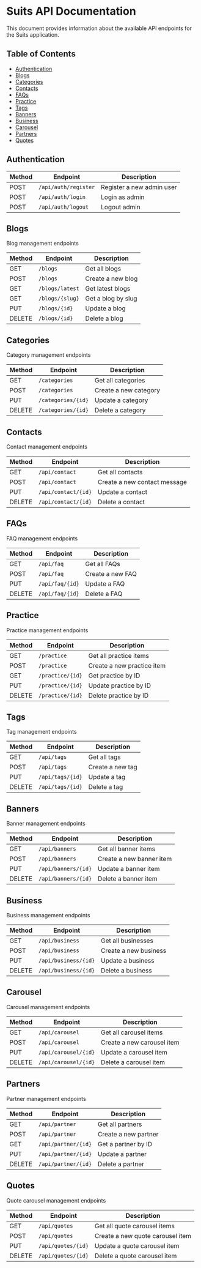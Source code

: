 # Suits API Documentation

This document provides information about the available API endpoints for the Suits application.

## Table of Contents
- [Authentication](#authentication)
- [Blogs](#blogs)
- [Categories](#categories)
- [Contacts](#contacts)
- [FAQs](#faqs)
- [Practice](#practice)
- [Tags](#tags)
- [Banners](#banners)
- [Business](#business)
- [Carousel](#carousel)
- [Partners](#partners)
- [Quotes](#quotes)

## Authentication

| Method | Endpoint | Description |
|--------|----------|-------------|
| POST | `/api/auth/register` | Register a new admin user |
| POST | `/api/auth/login` | Login as admin |
| POST | `/api/auth/logout` | Logout admin |

## Blogs

Blog management endpoints

| Method | Endpoint | Description |
|--------|----------|-------------|
| GET | `/blogs` | Get all blogs |
| POST | `/blogs` | Create a new blog |
| GET | `/blogs/latest` | Get latest blogs |
| GET | `/blogs/{slug}` | Get a blog by slug |
| PUT | `/blogs/{id}` | Update a blog |
| DELETE | `/blogs/{id}` | Delete a blog |

## Categories

Category management endpoints

| Method | Endpoint | Description |
|--------|----------|-------------|
| GET | `/categories` | Get all categories |
| POST | `/categories` | Create a new category |
| PUT | `/categories/{id}` | Update a category |
| DELETE | `/categories/{id}` | Delete a category |

## Contacts

Contact management endpoints

| Method | Endpoint | Description |
|--------|----------|-------------|
| GET | `/api/contact` | Get all contacts |
| POST | `/api/contact` | Create a new contact message |
| PUT | `/api/contact/{id}` | Update a contact |
| DELETE | `/api/contact/{id}` | Delete a contact |

## FAQs

FAQ management endpoints

| Method | Endpoint | Description |
|--------|----------|-------------|
| GET | `/api/faq` | Get all FAQs |
| POST | `/api/faq` | Create a new FAQ |
| PUT | `/api/faq/{id}` | Update a FAQ |
| DELETE | `/api/faq/{id}` | Delete a FAQ |

## Practice

Practice management endpoints

| Method | Endpoint | Description |
|--------|----------|-------------|
| GET | `/practice` | Get all practice items |
| POST | `/practice` | Create a new practice item |
| GET | `/practice/{id}` | Get practice by ID |
| PUT | `/practice/{id}` | Update practice by ID |
| DELETE | `/practice/{id}` | Delete practice by ID |

## Tags

Tag management endpoints

| Method | Endpoint | Description |
|--------|----------|-------------|
| GET | `/api/tags` | Get all tags |
| POST | `/api/tags` | Create a new tag |
| PUT | `/api/tags/{id}` | Update a tag |
| DELETE | `/api/tags/{id}` | Delete a tag |

## Banners

Banner management endpoints

| Method | Endpoint | Description |
|--------|----------|-------------|
| GET | `/api/banners` | Get all banner items |
| POST | `/api/banners` | Create a new banner item |
| PUT | `/api/banners/{id}` | Update a banner item |
| DELETE | `/api/banners/{id}` | Delete a banner item |

## Business

Business management endpoints

| Method | Endpoint | Description |
|--------|----------|-------------|
| GET | `/api/business` | Get all businesses |
| POST | `/api/business` | Create a new business |
| PUT | `/api/business/{id}` | Update a business |
| DELETE | `/api/business/{id}` | Delete a business |

## Carousel

Carousel management endpoints

| Method | Endpoint | Description |
|--------|----------|-------------|
| GET | `/api/carousel` | Get all carousel items |
| POST | `/api/carousel` | Create a new carousel item |
| PUT | `/api/carousel/{id}` | Update a carousel item |
| DELETE | `/api/carousel/{id}` | Delete a carousel item |

## Partners

Partner management endpoints

| Method | Endpoint | Description |
|--------|----------|-------------|
| GET | `/api/partner` | Get all partners |
| POST | `/api/partner` | Create a new partner |
| GET | `/api/partner/{id}` | Get a partner by ID |
| PUT | `/api/partner/{id}` | Update a partner |
| DELETE | `/api/partner/{id}` | Delete a partner |

## Quotes

Quote carousel management endpoints

| Method | Endpoint | Description |
|--------|----------|-------------|
| GET | `/api/quotes` | Get all quote carousel items |
| POST | `/api/quotes` | Create a new quote carousel item |
| PUT | `/api/quotes/{id}` | Update a quote carousel item |
| DELETE | `/api/quotes/{id}` | Delete a quote carousel item |
